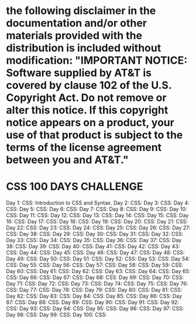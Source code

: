 # the following disclaimer in the documentation and/or other materials provided with the distribution is included without modification: "IMPORTANT NOTICE: Software supplied by AT&T is covered by clause 102 of the U.S. Copyright Act. Do not remove or alter this notice. If this copyright notice appears on a product, your use of that product is subject to the terms of the license agreement between you and AT&T."

CSS 100 DAYS CHALLENGE
=====================

Day 1: CSS: Introduction to CSS and Syntax.
Day 2: CSS: 
Day 3: CSS:
Day 4: CSS:
Day 5: CSS:
Day 6: CSS:
Day 7: CSS:
Day 8: CSS:
Day 9: CSS:
Day 10: CSS:
Day 11: CSS:
Day 12: CSS:
Day 13: CSS:
Day 14: CSS:
Day 15: CSS:
Day 16: CSS:
Day 17: CSS:
Day 18: CSS:
Day 19: CSS:
Day 20: CSS:
Day 21: CSS:
Day 22: CSS:
Day 23: CSS:
Day 24: CSS:
Day 25: CSS:
Day 26: CSS:
Day 27: CSS:
Day 38: CSS:
Day 29: CSS:
Day 30: CSS:
Day 31: CSS:
Day 32: CSS:
Day 33: CSS:
Day 34: CSS:
Day 35: CSS:
Day 36: CSS:
Day 37: CSS:
Day 38: CSS:
Day 39: CSS:
Day 40: CSS:
Day 41: CSS:
Day 42: CSS:
Day 43: CSS:
Day 44: CSS:
Day 45: CSS:
Day 46: CSS:
Day 47: CSS:
Day 48: CSS:
Day 49: CSS:
Day 50: CSS:
Day 51: CSS:
Day 52: CSS:
Day 53: CSS:
Day 54: CSS:
Day 55: CSS:
Day 56: CSS:
Day 57: CSS:
Day 58: CSS:
Day 59: CSS:
Day 60: CSS:
Day 61: CSS:
Day 62: CSS:
Day 63: CSS:
Day 64: CSS:
Day 65: CSS:
Day 66: CSS:
Day 67: CSS:
Day 68: CSS:
Day 69: CSS:
Day 70: CSS:
Day 71: CSS:
Day 72: CSS:
Day 73: CSS:
Day 74: CSS:
Day 75: CSS:
Day 76: CSS:
Day 77: CSS:
Day 78: CSS:
Day 79: CSS:
Day 80: CSS:
Day 81: CSS:
Day 82: CSS:
Day 83: CSS:
Day 84: CSS:
Day 85: CSS:
Day 86: CSS:
Day 87: CSS:
Day 88: CSS:
Day 89: CSS:
Day 90: CSS:
Day 91: CSS:
Day 92: CSS:
Day 93: CSS:
Day 94: CSS:
Day 95: CSS:
Day 96: CSS:
Day 97: CSS:
Day 98: CSS:
Day 99: CSS:
Day 100: CSS:
